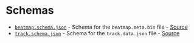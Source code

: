 # Schemas

* [`beatmap.schema.json`](./beatmap.schema.json) - Schema for the `beatmap.meta.bin` file - [Source](https://github.com/klugeinteractive/synth-riders-editor/blob/master/Assets/MikuEditor/Scripts/MiKu/NET/Charting.cs)
* [`track.schema.json`](./track.schema.json) - Schema for the `track.data.json` file - [Source](https://github.com/klugeinteractive/synth-riders-editor/blob/master/Assets/MikuEditor/Scripts/MiKu/NET/Track.cs)
